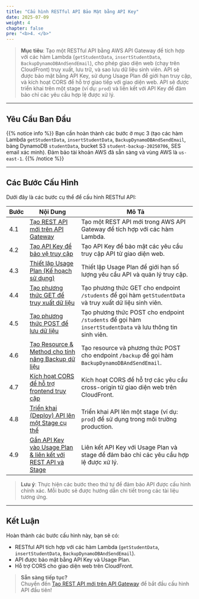 ```yaml
---
title: "Cấu hình RESTful API Bảo Mật bằng API Key"
date: 2025-07-09
weight: 4
chapter: false
pre: "<b>4. </b>"
---
```


> **Mục tiêu**: Tạo một RESTful API bằng AWS API Gateway để tích hợp với các hàm Lambda (`getStudentData`, `insertStudentData`, `BackupDynamoDBAndSendEmail`), cho phép giao diện web (chạy trên CloudFront) truy xuất, lưu trữ, và sao lưu dữ liệu sinh viên. API sẽ được bảo mật bằng API Key, sử dụng Usage Plan để giới hạn truy cập, và kích hoạt CORS để hỗ trợ giao tiếp với giao diện web. API sẽ được triển khai trên một stage (ví dụ: `prod`) và liên kết với API Key để đảm bảo chỉ các yêu cầu hợp lệ được xử lý.

---

## Yêu Cầu Ban Đầu

{{% notice info %}}
Bạn cần hoàn thành các bước ở mục 3 (tạo các hàm Lambda `getStudentData`, `insertStudentData`, `BackupDynamoDBAndSendEmail`, bảng DynamoDB `studentData`, bucket S3 `student-backup-20250706`, SES email xác minh). Đảm bảo tài khoản AWS đã sẵn sàng và vùng AWS là `us-east-1`.
{{% /notice %}}

---

## Các Bước Cấu Hình

Dưới đây là các bước cụ thể để cấu hình RESTful API:

| **Bước** | **Nội Dung** | **Mô Tả** |
|----------|--------------|-----------|
| 4.1 | [Tạo REST API mới trên API Gateway](/4-creating-a-restful-api/4.1-creating-a-rest-api/) | Tạo một REST API mới trong AWS API Gateway để tích hợp với các hàm Lambda. |
| 4.2 | [Tạo API Key để bảo vệ truy cập](/4-creating-a-restful-api/4.2-creating-an-api-key/) | Tạo API Key để bảo mật các yêu cầu truy cập API từ giao diện web. |
| 4.3 | [Thiết lập Usage Plan (Kế hoạch sử dụng)](/4-creating-a-restful-api/4.3-creating-a-usage-plan/) | Thiết lập Usage Plan để giới hạn số lượng yêu cầu API và quản lý truy cập. |
| 4.4 | [Tạo phương thức GET để truy xuất dữ liệu](/4-creating-a-restful-api/4.4-creating-a-get-method/) | Tạo phương thức GET cho endpoint `/students` để gọi hàm `getStudentData` và truy xuất dữ liệu sinh viên. |
| 4.5 | [Tạo phương thức POST để lưu dữ liệu](/4-creating-a-restful-api/4.5-creating-a-post-method/) | Tạo phương thức POST cho endpoint `/students` để gọi hàm `insertStudentData` và lưu thông tin sinh viên. |
| 4.6 | [Tạo Resource & Method cho tính năng Backup dữ liệu](/4-creating-a-restful-api/4.6-creating-a-backup-resource-and-method/) | Tạo resource và phương thức POST cho endpoint `/backup` để gọi hàm `BackupDynamoDBAndSendEmail`. |
| 4.7 | [Kích hoạt CORS để hỗ trợ frontend truy cập](/4-creating-a-restful-api/4.7-enabling-cors/) | Kích hoạt CORS để hỗ trợ các yêu cầu cross-origin từ giao diện web trên CloudFront. |
| 4.8 | [Triển khai (Deploy) API lên một Stage cụ thể](/4-creating-a-restful-api/4.8-deploying-the-api/) | Triển khai API lên một stage (ví dụ: `prod`) để sử dụng trong môi trường production. |
| 4.9 | [Gắn API Key vào Usage Plan & liên kết với REST API và Stage](/4-creating-a-restful-api/4.9-linking-api-key-to-usage-plan-and-stage/) | Liên kết API Key với Usage Plan và stage để đảm bảo chỉ các yêu cầu hợp lệ được xử lý. |

> **Lưu ý**: Thực hiện các bước theo thứ tự để đảm bảo API được cấu hình chính xác. Mỗi bước sẽ được hướng dẫn chi tiết trong các tài liệu tương ứng.

---

## Kết Luận

Hoàn thành các bước cấu hình này, bạn sẽ có:  
- RESTful API tích hợp với các hàm Lambda (`getStudentData`, `insertStudentData`, `BackupDynamoDBAndSendEmail`).  
- API được bảo mật bằng API Key và Usage Plan.  
- Hỗ trợ CORS cho giao diện web trên CloudFront.  

> **Sẵn sàng tiếp tục?**  
> Chuyển đến [Tạo REST API mới trên API Gateway](/4-creating-a-restful-api/4.1-creating-a-rest-api/) để bắt đầu cấu hình API đầu tiên!